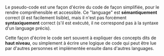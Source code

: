 Le pseudo-code est une façon d'écrire du code de façon simplifiée, pour le rendre compréhensible et accessible.
Ce "language" est **sémantiquement** correct (il est facilement lisible), mais il n'est pas forcément **syntaxiquement** correct (s'il est exécuté, il ne correspond pas à la syntaxe d'un language précis).

Cette façon d'écrire le code sert souvent à expliquer des concepts dits de **haut niveau**, ou simplement à écrire une logique de code qui peut être lue par d'autres personnes et implémentée ensuite dans d'autres languages.